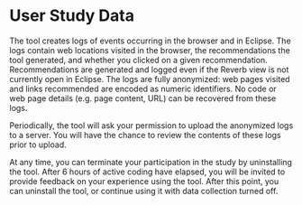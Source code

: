 # User Study Data #

The tool creates logs of events occurring in the browser and in Eclipse. The logs contain web locations visited in the browser, the recommendations the tool generated, and whether you clicked on a given recommendation. Recommendations are generated and logged even if the Reverb view is not currently open in Eclipse. The logs are fully anonymized: web pages visited and links recommended are encoded as numeric identifiers.  No code or web page details (e.g. page content, URL) can be recovered from these logs.

Periodically, the tool will ask your permission to upload the anonymized logs to a server. You will have the chance to review the contents of these logs prior to upload.

At any time, you can terminate your participation in the study by uninstalling the tool. After 6 hours of active coding have elapsed, you will be invited to provide feedback on your experience using the tool. After this point, you can uninstall the tool, or continue using it with data collection turned off.